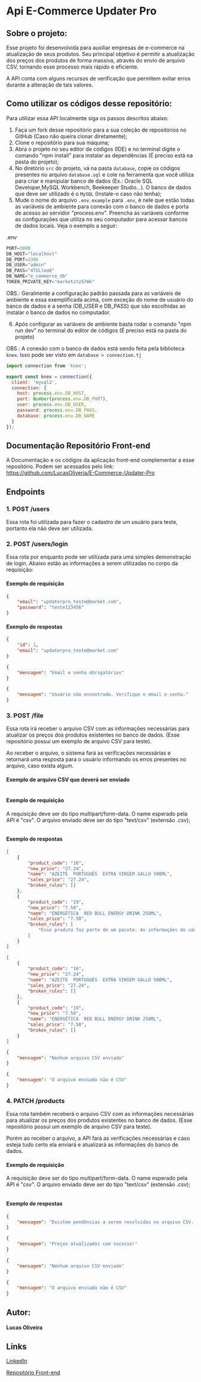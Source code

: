 # Api E-Commerce Updater Pro

## Sobre o projeto:

Esse projeto foi desenvolvida para auxiliar empresas de e-commerce na atualização de seus produtos. Seu principal objetivo é permitir a atualização dos preços dos produtos de forma massiva, através do envio de arquivo CSV, tornando esse processo mais rápido e eficiente.

A API conta com alguns recursos de verificação que permitem evitar erros durante a alteração de tais valores.

## Como utilizar os códigos desse repositório:

Para utilizar essa API localmente siga os passos descritos abaixo:

1. Faça um fork desse repositório para a sua coleção de repositórios no GitHub (Caso não queira clonar diretamente);
2. Clone o repositório para sua máquina;
3. Abra o projeto no seu editor de códigos (IDE) e no terminal digite o comando "npm install" para instalar as dependências (É preciso está na pasta do projeto);
4. No diretório ```src``` do projeto, vá na pasta ```database```, copie os códigos presentes no arquivo ```database.sql``` e cole na ferramenta que você utiliza para criar e manipular banco de dados (Ex.: Oracle SQL Developer,MySQL Workbench, Beekeeper Studio...). O banco de dados que deve ser utilizado é o ```MySQL``` (Instale-o caso não tenha);
5. Mude o nome do arquivo ```.env.example``` para ```.env```, é nele que estão todas as variáveis de ambiente para conexão com o banco de dados e porta de acesso ao servidor "process.env". Preencha as variáveis conforme as configurações que utiliza no seu computador para acessar bancos de dados locais. Veja o exemplo a seguir: 

.env
```javascript
PORT=3000
DB_HOST="localhost"
DB_PORT=3306
DB_USER="admin"
DB_PASS="4TULlmaQ"
DB_NAME="e_commerce_db"
TOKEN_PRIVATE_KEY="marketztz57Wk"
```
OBS.: Geralmente a configuração padrão passada para as variáveis de ambiente e essa exemplificada acima, com exceção do nome de usuário do banco de dados e a senha (DB_USER e DB_PASS) que são escolhidas ao instalar o banco de dados no computador.

6. Após configurar as variáveis de ambiente basta rodar o comando "npm run dev" no terminal do editor de códigos (É preciso está na pasta do projeto)

OBS.: A conexão com o banco de dados está sendo feita pela biblioteca ```knex```. Isso pode ser visto em ```database > connection.tj```

```javascript
import connection from 'knex';

export const knex = connection({
  client: 'mysql2',
  connection: {
    host: process.env.DB_HOST,
    port: Number(process.env.DB_PORT),
    user: process.env.DB_USER,
    password: process.env.DB_PASS,
    database: process.env.DB_NAME
  }
});
```

## Documentação Repositório Front-end

A Documentação e os códigos da aplicação front-end complementar a esse repositório. Podem ser acessados pelo link: <a href="https://github.com/LucasOliveria/E-Commerce-Updater-Pro" target="_blank">https://github.com/LucasOliveria/E-Commerce-Updater-Pro</a> 

## Endpoints

 ### 1. POST /users

Essa rota foi utilizada para fazer o cadastro de um usuário para teste, portanto ela não deve ser utilizada.

 ### 2. POST /users/login

Essa rota por enquanto pode ser utilizada para uma simples demonstração de login. Abaixo estão as informações a serem utilizadas no corpo da requisição:

#### Exemplo de requisição
```json
{
    "email": "updaterpro_teste@market.com",
    "password": "teste123456"
}
```
#### Exemplo de respostas
```json
{
    "id": 1,
    "email": "updaterpro_teste@market.com"
}
```
```json
{
    "mensagem": "Email e senha obrigatórios"
}
```
```json
{
    "mensagem": "Usuário não encontrado. Verifique o email e senha."
}
```

 ### 3. POST /file

Essa rota irá receber o arquivo CSV com as informações necessárias para atualizar os preços dos produtos existentes no banco de dados. (Esse repositório possui um exemplo de arquivo CSV para teste).

Ao receber o arquivo, o sistema fará as verificações necessárias e retornará uma resposta para o usuário informando os erros presentes no arquivo, caso exista algum.

#### Exemplo de arquivo CSV que deverá ser enviado

<img src="./images/csv.png" alt="">

#### Exemplo de requisição
A requisição deve ser do tipo multipart/form-data. O name esperado pela API é "csv". O arquivo enviado deve ser do tipo  "text/csv" (extensão .csv);

<img src="./images/requisicao.png" alt="">

#### Exemplo de respostas
```json 
[
    {
        "product_code": "16",
        "new_price": "27.24",
        "name": "AZEITE  PORTUGUÊS  EXTRA VIRGEM GALLO 500ML",
        "sales_price": "27.24",
        "broken_rules": []
    },
    {
        "product_code": "19",
        "new_price": "7.50",
        "name": "ENERGÉTICA  RED BULL ENERGY DRINK 250ML",
        "sales_price": "7.50",
        "broken_rules": [
            "Esse produto faz parte de um pacote. As informações do código do pacote e seu novo preço também devem estar no arquivo CSV. Código do Pacote: 1020"
        ]
    }
]
```
```json
[
    {
        "product_code": "16",
        "new_price": "27.24",
        "name": "AZEITE  PORTUGUÊS  EXTRA VIRGEM GALLO 500ML",
        "sales_price": "27.24",
        "broken_rules": []
    },
    {
        "product_code": "19",
        "new_price": "7.50",
        "name": "ENERGÉTICA  RED BULL ENERGY DRINK 250ML",
        "sales_price": "7.50",
        "broken_rules": []
    }
]
```
```json
{
    "mensagem": "Nenhum arquivo CSV enviado"
}
```
```json
{
    "mensagem": "O arquivo enviado não é CSV"
}
```

### 4. PATCH /products

Essa rota também receberá o arquivo CSV com as informações necessárias para atualizar os preços dos produtos existentes no banco de dados. (Esse repositório possui um exemplo de arquivo CSV para teste).

Porém ao receber o arquivo, a API fará as verificações necessárias e caso esteja tudo certo ela enviará e atualizará as informações do banco de dados. 

#### Exemplo de requisição

A requisição deve ser do tipo multipart/form-data. O name esperado pela API é "csv". O arquivo enviado deve ser do tipo "text/csv" (extensão .csv);

<img src="./images/requisicao-patch.png" alt="">

#### Exemplo de respostas
```json
{
    "mensagem": "Existem pendências a serem resolvidas no arquivo CSV. Por favor, resolva essas pendências e reenvie o arquivo para nova verificação"
}
```
```json
{
    "mensagem": "Preços atualizados com sucesso!"
}
```
```json
{
    "mensagem": "Nenhum arquivo CSV enviado"
}
```
```json
{
    "mensagem": "O arquivo enviado não é CSV"
}
```

## Autor:
#### Lucas Oliveira

## Links
<a href="https://www.linkedin.com/in/lucas-oliveira-5b8a5532/" target="_blank">LinkedIn</a>

<a href="https://github.com/LucasOliveria/E-Commerce-Updater-Pro" target="_blank">Repositório Front-end</a> 